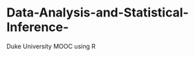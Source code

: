 Data-Analysis-and-Statistical-Inference-
========================================

Duke University MOOC using R
